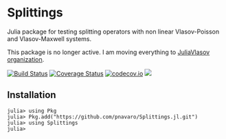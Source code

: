# Splittings

Julia package for testing splitting operators with non linear Vlasov-Poisson and Vlasov-Maxwell systems.

This package is no longer active. I am moving everything to [JuliaVlasov organization](https://github.com/JuliaVlasov).

[![Build Status](https://travis-ci.org/pnavaro/Splittings.jl.svg?branch=master)](https://travis-ci.org/pnavaro/Splittings.jl)
[![Coverage Status](https://coveralls.io/repos/github/pnavaro/Splittings.jl/badge.svg)](https://coveralls.io/github/pnavaro/Splittings.jl)
[![codecov.io](http://codecov.io/github/pnavaro/Splittings.jl/coverage.svg?branch=master)](http://codecov.io/github/pnavaro/Splittings.jl?branch=master)
[![](https://img.shields.io/badge/docs-latest-blue.svg)](https://pnavaro.github.io/Splittings.jl/latest)

## Installation

~~~
julia> using Pkg
julia> Pkg.add("https://github.com/pnavaro/Splittings.jl.git")
julia> using Splittings
julia>
~~~
